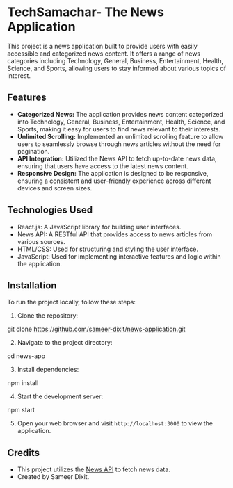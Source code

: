 # TechSamachar- The News Application

This project is a news application built to provide users with easily accessible and categorized news content. It offers a range of news categories including Technology, General, Business, Entertainment, Health, Science, and Sports, allowing users to stay informed about various topics of interest.

## Features

- **Categorized News:** The application provides news content categorized into Technology, General, Business, Entertainment, Health, Science, and Sports, making it easy for users to find news relevant to their interests.
- **Unlimited Scrolling:** Implemented an unlimited scrolling feature to allow users to seamlessly browse through news articles without the need for pagination.
- **API Integration:** Utilized the News API to fetch up-to-date news data, ensuring that users have access to the latest news content.
- **Responsive Design:** The application is designed to be responsive, ensuring a consistent and user-friendly experience across different devices and screen sizes.

## Technologies Used

- React.js: A JavaScript library for building user interfaces.
- News API: A RESTful API that provides access to news articles from various sources.
- HTML/CSS: Used for structuring and styling the user interface.
- JavaScript: Used for implementing interactive features and logic within the application.

## Installation

To run the project locally, follow these steps:

1. Clone the repository:

git clone https://github.com/sameer-dixit/news-application.git


2. Navigate to the project directory:

cd news-app

3. Install dependencies:

npm install

4. Start the development server:

npm start


5. Open your web browser and visit `http://localhost:3000` to view the application.

## Credits

- This project utilizes the [News API](https://newsapi.org/) to fetch news data.
- Created by Sameer Dixit.
